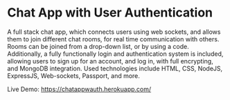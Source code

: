 # Chat App with User Authentication
A full stack chat app, which connects users using web sockets, and allows them to join different chat rooms, for real time communication with others. Rooms can be joined from a drop-down list, or by using a code. Additionally, a fully functionally login and authentication system is included, allowing users to sign up for an account, and log in, with full encrypting, and MongoDB integration. Used technologies include HTML, CSS, NodeJS, ExpressJS, Web-sockets, Passport, and more.

Live Demo:
https://chatappwauth.herokuapp.com/
